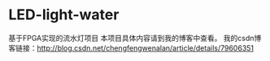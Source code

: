 # LED-light-water
基于FPGA实现的流水灯项目
本项目具体内容请到我的博客中查看。
我的csdn博客链接：http://blog.csdn.net/chengfengwenalan/article/details/79606351
